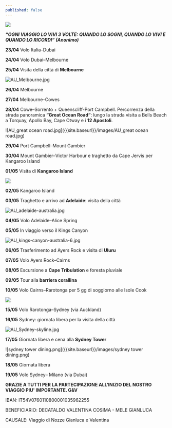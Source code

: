 ```yaml
---
published: false
---
```

![]({{site.baseurl}}/images/Foto%20Gianluca%20e%20Valentina.jpg)

_**“OGNI VIAGGIO LO VIVI 3 VOLTE: QUANDO LO SOGNI, QUANDO LO VIVI E QUANDO LO RICORDI” (Anonimo)**_



**23/04**	Volo Italia–Dubai

**24/04**	Volo Dubai–Melbourne

**25/04**	Visita della città di **Melbourne**

![AU_Melbourne.jpg]({{site.baseurl}}/images/AU_Melbourne.jpg)

**26/04**	Melbourne

**27/04**	Melbourne–Cowes

**28/04**	Cowe–Sorrento + Queenscliff-Port Campbell. Percorrenza della strada panoramica **“Great Ocean Road”**: lungo la strada visita a Bells Beach a Torquay, Apollo Bay, Cape Otway e i **12 Apostoli**.

![AU_great ocean road.jpg]({{site.baseurl}}/images/AU_great ocean road.jpg)

**29/04**	Port Campbell–Mount Gambier

**30/04**	Mount Gambier–Victor Harbour e traghetto da Cape Jervis per Kangaroo Island

**01/05**	Visita di **Kangaroo Island**

![]({{site.baseurl}}/images/AU_kangaroo%20island.jpg)

**02/05**	Kangaroo Island

**03/05**	Traghetto e arrivo ad **Adelaide**: visita della città

![AU_adelaide-australia.jpg]({{site.baseurl}}/images/AU_adelaide-australia.jpg)

**04/05**		Volo Adelaide–Alice Spring

**05/05**		In viaggio verso il Kings Canyon 

![AU_kings-canyon-australia-6.jpg]({{site.baseurl}}/images/AU_kings-canyon-australia-6.jpg)

**06/05**		Trasferimento ad Ayers Rock e visita di **Uluru**

**07/05**		Volo Ayers Rock–Cairns

**08/05**		Escursione a **Cape Tribulation** e foresta pluviale

**09/05**		Tour alla **barriera corallina**

**10/05**		Volo Cairns–Rarotonga per 5 gg di soggiorno alle Isole Cook

![]({{site.baseurl}}/images/cook%20island.jpg)

**15/05**		Volo Rarotonga–Sydney (via Auckland) 

**16/05**		Sydney: giornata libera per la visita della città

![AU_Sydney-skyline.jpg]({{site.baseurl}}/images/AU_Sydney-skyline.jpg)

**17/05**		Giornata libera e cena alla **Sydney Tower**

![sydney tower dining.png]({{site.baseurl}}/images/sydney tower dining.png)

**18/05**	Giornata libera

**19/05**	Volo Sydney– Milano (via Dubai)
	


**GRAZIE A TUTTI PER LA PARTECIPAZIONE ALL’INIZIO DEL NOSTRO VIAGGIO PIU' IMPORTANTE. G&V**

IBAN: IT54V0760110800001035962255 

BENEFICIARIO: DECATALDO VALENTINA COSIMA - MELE GIANLUCA

CAUSALE: Viaggio di Nozze Gianluca e Valentina
